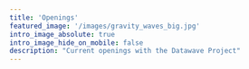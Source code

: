 ```yaml
---
title: 'Openings'
featured_image: '/images/gravity_waves_big.jpg'
intro_image_absolute: true
intro_image_hide_on_mobile: false
description: "Current openings with the Datawave Project"
---
```

